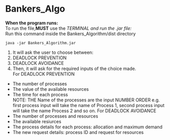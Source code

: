 # Bankers_Algo

**When the program runs:**  
To run the file,**MUST** use the *TERMINAL and run the .jar file:*  
   Run this command inside the Bankers_Algorithm/dist directory  
```
java -jar Bankers_Algorithm.jar
```
1. It will ask the user to choose between:  
  1. DEADLOCK PREVENTION  
  2. DEADLOCK AVOIDANCE  
2. Then, it will ask for the required inputs of the choice made.  
  For DEADLOCK PREVENTION  
  * The number of processes  
  * The value of the available resources  
  * The time for each process  
   NOTE: THE Name of the processes are the input NUMBER ORDER e.g. first process input will take the name of Process 1, second process input will take the name Process 2 and so on.
   For DEADLOCK AVOIDANCE  
  * The number of processes and resources  
  * The available resiurces  
  * The process details for each process: allocation and maximum demand  
  * The new request details: process ID and request for resources  

